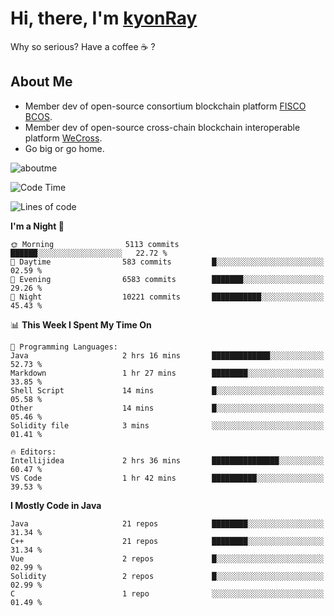 # Hi, there, I'm [kyonRay](https://kyonRay.github.io)

Why so serious? Have a coffee ☕️ ?

## About Me

- Member dev of open-source consortium blockchain platform [FISCO BCOS](https://github.com/FISCO-BCOS).
- Member dev of open-source cross-chain blockchain interoperable platform [WeCross](https://github.com/WeBankBlockchain/WeCross).
- Go big or go home.

![aboutme](https://github-readme-stats.vercel.app/api?username=kyonRay&count_private=true&show_icons=true)

<!-- ![top-langs](https://github-readme-stats.vercel.app/api/top-langs/?username=kyonRay&layout=compact&hide=shell,html) -->

<!--START_SECTION:waka-->
![Code Time](http://img.shields.io/badge/Code%20Time-324%20hrs%2045%20mins-blue)

![Lines of code](https://img.shields.io/badge/From%20Hello%20World%20I%27ve%20Written-14.9%20million%20lines%20of%20code-blue)

**I'm a Night 🦉** 

```text
🌞 Morning                5113 commits        ██████░░░░░░░░░░░░░░░░░░░   22.72 % 
🌆 Daytime                583 commits         █░░░░░░░░░░░░░░░░░░░░░░░░   02.59 % 
🌃 Evening                6583 commits        ███████░░░░░░░░░░░░░░░░░░   29.26 % 
🌙 Night                  10221 commits       ███████████░░░░░░░░░░░░░░   45.43 % 
```


📊 **This Week I Spent My Time On** 

```text
💬 Programming Languages: 
Java                     2 hrs 16 mins       █████████████░░░░░░░░░░░░   52.73 % 
Markdown                 1 hr 27 mins        ████████░░░░░░░░░░░░░░░░░   33.85 % 
Shell Script             14 mins             █░░░░░░░░░░░░░░░░░░░░░░░░   05.58 % 
Other                    14 mins             █░░░░░░░░░░░░░░░░░░░░░░░░   05.46 % 
Solidity file            3 mins              ░░░░░░░░░░░░░░░░░░░░░░░░░   01.41 % 

🔥 Editors: 
Intellijidea             2 hrs 36 mins       ███████████████░░░░░░░░░░   60.47 % 
VS Code                  1 hr 42 mins        ██████████░░░░░░░░░░░░░░░   39.53 % 
```

**I Mostly Code in Java** 

```text
Java                     21 repos            ████████░░░░░░░░░░░░░░░░░   31.34 % 
C++                      21 repos            ████████░░░░░░░░░░░░░░░░░   31.34 % 
Vue                      2 repos             █░░░░░░░░░░░░░░░░░░░░░░░░   02.99 % 
Solidity                 2 repos             █░░░░░░░░░░░░░░░░░░░░░░░░   02.99 % 
C                        1 repo              ░░░░░░░░░░░░░░░░░░░░░░░░░   01.49 % 
```




<!--END_SECTION:waka-->
